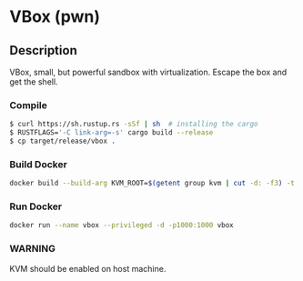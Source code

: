 # VBox (pwn)

## Description

VBox, small, but powerful sandbox with virtualization.
Escape the box and get the shell.

### Compile
```sh
$ curl https://sh.rustup.rs -sSf | sh  # installing the cargo
$ RUSTFLAGS='-C link-arg=-s' cargo build --release
$ cp target/release/vbox .
```

### Build Docker
```sh
docker build --build-arg KVM_ROOT=$(getent group kvm | cut -d: -f3) -t vbox .
```

### Run Docker
```sh
docker run --name vbox --privileged -d -p1000:1000 vbox
```

### WARNING
KVM should be enabled on host machine.
